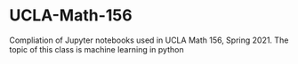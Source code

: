 # UCLA-Math-156
Compliation of Jupyter notebooks used in UCLA Math 156, Spring 2021. The topic of this class is machine learning in python
